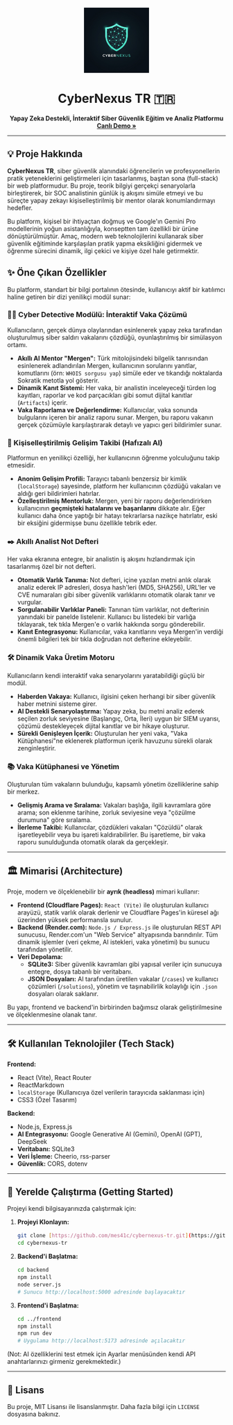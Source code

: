 <p align="center">
  <img src="./frontend/public/cybernexus.png" alt="CyberNexus TR Logo" width="150"/>
</p>

<h1 align="center">CyberNexus TR 🇹🇷</h1>

<p align="center">
  <strong>Yapay Zeka Destekli, İnteraktif Siber Güvenlik Eğitim ve Analiz Platformu</strong>
  <br />
  <a href="https://cybernexus.mes41.site/" target="_blank"><strong>Canlı Demo »</strong></a>
</p>

---

## 💡 Proje Hakkında

**CyberNexus TR**, siber güvenlik alanındaki öğrencilerin ve profesyonellerin pratik yeteneklerini geliştirmeleri için tasarlanmış, baştan sona (full-stack) bir web platformudur. Bu proje, teorik bilgiyi gerçekçi senaryolarla birleştirerek, bir SOC analistinin günlük iş akışını simüle etmeyi ve bu süreçte yapay zekayı kişiselleştirilmiş bir mentor olarak konumlandırmayı hedefler.

Bu platform, kişisel bir ihtiyaçtan doğmuş ve Google'ın Gemini Pro modellerinin yoğun asistanlığıyla, konseptten tam özellikli bir ürüne dönüştürülmüştür. Amaç, modern web teknolojilerini kullanarak siber güvenlik eğitiminde karşılaşılan pratik yapma eksikliğini gidermek ve öğrenme sürecini dinamik, ilgi çekici ve kişiye özel hale getirmektir.

## ✨ Öne Çıkan Özellikler

Bu platform, standart bir bilgi portalının ötesinde, kullanıcıyı aktif bir katılımcı haline getiren bir dizi yenilikçi modül sunar:

### 🕵️‍♂️ Cyber Detective Modülü: İnteraktif Vaka Çözümü
Kullanıcıların, gerçek dünya olaylarından esinlenerek yapay zeka tarafından oluşturulmuş siber saldırı vakalarını çözdüğü, oyunlaştırılmış bir simülasyon ortamı.

* **Akıllı AI Mentor "Mergen":** Türk mitolojisindeki bilgelik tanrısından esinlenerek adlandırılan Mergen, kullanıcının sorularını yanıtlar, komutlarını (örn: `WHOIS sorgusu yap`) simüle eder ve tıkandığı noktalarda Sokratik metotla yol gösterir.
* **Dinamik Kanıt Sistemi:** Her vaka, bir analistin inceleyeceği türden log kayıtları, raporlar ve kod parçacıkları gibi somut dijital kanıtlar (`Artifacts`) içerir.
* **Vaka Raporlama ve Değerlendirme:** Kullanıcılar, vaka sonunda bulgularını içeren bir analiz raporu sunar. Mergen, bu raporu vakanın gerçek çözümüyle karşılaştırarak detaylı ve yapıcı geri bildirimler sunar.

### 🧠 Kişiselleştirilmiş Gelişim Takibi (Hafızalı AI)
Platformun en yenilikçi özelliği, her kullanıcının öğrenme yolculuğunu takip etmesidir.

* **Anonim Gelişim Profili:** Tarayıcı tabanlı benzersiz bir kimlik (`localStorage`) sayesinde, platform her kullanıcının çözdüğü vakaları ve aldığı geri bildirimleri hatırlar.
* **Özelleştirilmiş Mentorluk:** Mergen, yeni bir raporu değerlendirirken kullanıcının **geçmişteki hatalarını ve başarılarını** dikkate alır. Eğer kullanıcı daha önce yaptığı bir hatayı tekrarlarsa nazikçe hatırlatır, eski bir eksiğini gidermişse bunu özellikle tebrik eder.

### ✒️ Akıllı Analist Not Defteri
Her vaka ekranına entegre, bir analistin iş akışını hızlandırmak için tasarlanmış özel bir not defteri.

* **Otomatik Varlık Tanıma:** Not defteri, içine yazılan metni anlık olarak analiz ederek IP adresleri, dosya hash'leri (MD5, SHA256), URL'ler ve CVE numaraları gibi siber güvenlik varlıklarını otomatik olarak tanır ve vurgular.
* **Sorgulanabilir Varlıklar Paneli:** Tanınan tüm varlıklar, not defterinin yanındaki bir panelde listelenir. Kullanıcı bu listedeki bir varlığa tıklayarak, tek tıkla Mergen'e o varlık hakkında sorgu gönderebilir.
* **Kanıt Entegrasyonu:** Kullanıcılar, vaka kanıtlarını veya Mergen'in verdiği önemli bilgileri tek bir tıkla doğrudan not defterine ekleyebilir.

### 🛠️ Dinamik Vaka Üretim Motoru
Kullanıcıların kendi interaktif vaka senaryolarını yaratabildiği güçlü bir modül.

* **Haberden Vakaya:** Kullanıcı, ilgisini çeken herhangi bir siber güvenlik haber metnini sisteme girer.
* **AI Destekli Senaryolaştırma:** Yapay zeka, bu metni analiz ederek seçilen zorluk seviyesine (Başlangıç, Orta, İleri) uygun bir SIEM uyarısı, çözümü destekleyecek dijital kanıtlar ve bir hikaye oluşturur.
* **Sürekli Genişleyen İçerik:** Oluşturulan her yeni vaka, "Vaka Kütüphanesi"ne eklenerek platformun içerik havuzunu sürekli olarak zenginleştirir.

### 📚 Vaka Kütüphanesi ve Yönetim
Oluşturulan tüm vakaların bulunduğu, kapsamlı yönetim özelliklerine sahip bir merkez.

* **Gelişmiş Arama ve Sıralama:** Vakaları başlığa, ilgili kavramlara göre arama; son eklenme tarihine, zorluk seviyesine veya "çözülme durumuna" göre sıralama.
* **İlerleme Takibi:** Kullanıcılar, çözdükleri vakaları "Çözüldü" olarak işaretleyebilir veya bu işareti kaldırabilirler. Bu işaretleme, bir vaka raporu sunulduğunda otomatik olarak da gerçekleşir.

---

## 🏛️ Mimarisi (Architecture)

Proje, modern ve ölçeklenebilir bir **ayrık (headless)** mimari kullanır:

* **Frontend (Cloudflare Pages):** `React (Vite)` ile oluşturulan kullanıcı arayüzü, statik varlık olarak derlenir ve Cloudflare Pages'in küresel ağı üzerinden yüksek performansla sunulur.
* **Backend (Render.com):** `Node.js / Express.js` ile oluşturulan REST API sunucusu, Render.com'un "Web Service" altyapısında barındırılır. Tüm dinamik işlemler (veri çekme, AI istekleri, vaka yönetimi) bu sunucu tarafından yönetilir.
* **Veri Depolama:**
    * **SQLite3:** Siber güvenlik kavramları gibi yapısal veriler için sunucuya entegre, dosya tabanlı bir veritabanı.
    * **JSON Dosyaları:** AI tarafından üretilen vakalar (`/cases`) ve kullanıcı çözümleri (`/solutions`), yönetim ve taşınabilirlik kolaylığı için `.json` dosyaları olarak saklanır.

Bu yapı, frontend ve backend'in birbirinden bağımsız olarak geliştirilmesine ve ölçeklenmesine olanak tanır.

---

## 🛠️ Kullanılan Teknolojiler (Tech Stack)

**Frontend:**
* React (Vite), React Router
* ReactMarkdown
* `localStorage` (Kullanıcıya özel verilerin tarayıcıda saklanması için)
* CSS3 (Özel Tasarım)

**Backend:**
* Node.js, Express.js
* **AI Entegrasyonu:** Google Generative AI (Gemini), OpenAI (GPT), DeepSeek
* **Veritabanı:** SQLite3
* **Veri İşleme:** Cheerio, rss-parser
* **Güvenlik:** CORS, dotenv

---

## 🚀 Yerelde Çalıştırma (Getting Started)

Projeyi kendi bilgisayarınızda çalıştırmak için:

1.  **Projeyi Klonlayın:**
    ```bash
    git clone [https://github.com/mes41c/cybernexus-tr.git](https://github.com/mes41c/cybernexus-tr.git)
    cd cybernexus-tr
    ```
2.  **Backend'i Başlatma:**
    ```bash
    cd backend
    npm install
    node server.js
    # Sunucu http://localhost:5000 adresinde başlayacaktır
    ```
3.  **Frontend'i Başlatma:**
    ```bash
    cd ../frontend
    npm install
    npm run dev
    # Uygulama http://localhost:5173 adresinde açılacaktır
    ```
(Not: AI özelliklerini test etmek için Ayarlar menüsünden kendi API anahtarlarınızı girmeniz gerekmektedir.)

---

## 📜 Lisans

Bu proje, MIT Lisansı ile lisanslanmıştır. Daha fazla bilgi için `LICENSE` dosyasına bakınız.
